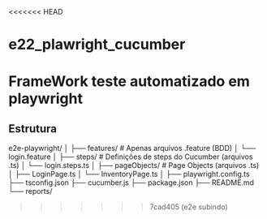 <<<<<<< HEAD
# e22_plawright_cucumber
FrameWork teste automatizado em playwright
=======





## Estrutura 
e2e-playwright/
│
├── features/         # Apenas arquivos .feature (BDD)
│   └── login.feature
│
├── steps/            # Definições de steps do Cucumber (arquivos .ts)
│   └── login.steps.ts
│
├── pageObjects/      # Page Objects (arquivos .ts)
│   ├── LoginPage.ts
│   └── InventoryPage.ts
│
├── playwright.config.ts
├── tsconfig.json
├── cucumber.js
├── package.json
├── README.md
└── reports/
>>>>>>> 7cad405 (e2e subindo)
